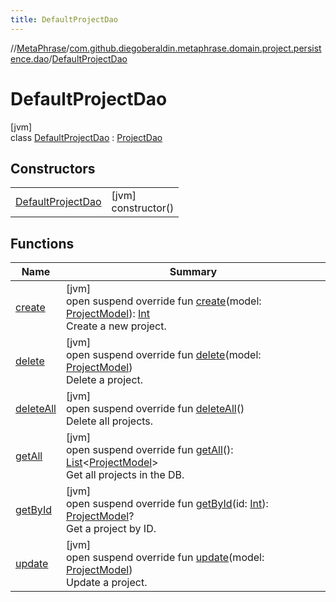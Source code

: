 ```yaml
---
title: DefaultProjectDao
---
```

//[MetaPhrase](../../../index.html)/[com.github.diegoberaldin.metaphrase.domain.project.persistence.dao](../index.html)/[DefaultProjectDao](index.html)



# DefaultProjectDao



[jvm]\
class [DefaultProjectDao](index.html) : [ProjectDao](../-project-dao/index.html)



## Constructors


| | |
|---|---|
| [DefaultProjectDao](-default-project-dao.html) | [jvm]<br>constructor() |


## Functions


| Name | Summary |
|---|---|
| [create](create.html) | [jvm]<br>open suspend override fun [create](create.html)(model: [ProjectModel](../../com.github.diegoberaldin.metaphrase.domain.project.data/-project-model/index.html)): [Int](https://kotlinlang.org/api/latest/jvm/stdlib/kotlin/-int/index.html)<br>Create a new project. |
| [delete](delete.html) | [jvm]<br>open suspend override fun [delete](delete.html)(model: [ProjectModel](../../com.github.diegoberaldin.metaphrase.domain.project.data/-project-model/index.html))<br>Delete a project. |
| [deleteAll](delete-all.html) | [jvm]<br>open suspend override fun [deleteAll](delete-all.html)()<br>Delete all projects. |
| [getAll](get-all.html) | [jvm]<br>open suspend override fun [getAll](get-all.html)(): [List](https://kotlinlang.org/api/latest/jvm/stdlib/kotlin.collections/-list/index.html)&lt;[ProjectModel](../../com.github.diegoberaldin.metaphrase.domain.project.data/-project-model/index.html)&gt;<br>Get all projects in the DB. |
| [getById](get-by-id.html) | [jvm]<br>open suspend override fun [getById](get-by-id.html)(id: [Int](https://kotlinlang.org/api/latest/jvm/stdlib/kotlin/-int/index.html)): [ProjectModel](../../com.github.diegoberaldin.metaphrase.domain.project.data/-project-model/index.html)?<br>Get a project by ID. |
| [update](update.html) | [jvm]<br>open suspend override fun [update](update.html)(model: [ProjectModel](../../com.github.diegoberaldin.metaphrase.domain.project.data/-project-model/index.html))<br>Update a project. |

